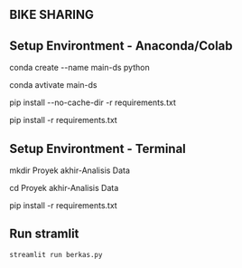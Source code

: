## BIKE SHARING
## Setup Environtment - Anaconda/Colab

conda create --name main-ds python

conda avtivate main-ds

pip install --no-cache-dir -r requirements.txt

pip install -r requirements.txt

## Setup Environtment - Terminal

mkdir Proyek akhir-Analisis Data

cd Proyek akhir-Analisis Data

pip install -r requirements.txt

## Run stramlit
```
streamlit run berkas.py
